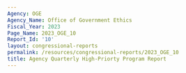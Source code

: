 ```yaml
---
Agency: OGE
Agency_Name: Office of Government Ethics
Fiscal_Year: 2023
Page_Name: 2023_OGE_10
Report_Id: '10'
layout: congressional-reports
permalink: /resources/congressional-reports/2023_OGE_10
title: Agency Quarterly High-Priorty Program Report
---
```

